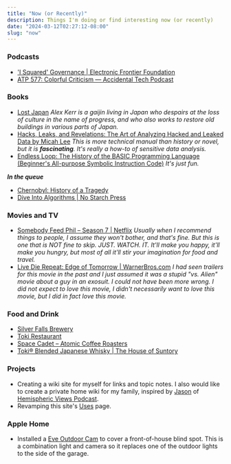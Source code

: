```yaml
---
title: "Now (or Recently)"
description: Things I'm doing or find interesting now (or recently)
date: "2024-03-12T02:27:12-08:00"
slug: "now"
---
```


### Podcasts

- ['I Squared' Governance | Electronic Frontier Foundation](https://www.eff.org/deeplinks/2024/03/podcast-episode-i-squared-governance)
- [ATP 577: Colorful Criticism — Accidental Tech Podcast](https://atp.fm/577)

### Books

- [Lost Japan](https://www.penguin.co.uk/books/273227/lost-japan-by-kerr-alex/9780141979755) *Alex Kerr is a gaijin living in Japan who despairs at the loss of culture in the name of progress, and who also works to restore old buildings in various parts of Japan.*
- [Hacks, Leaks, and Revelations: The Art of Analyzing Hacked and Leaked Data by Micah Lee](https://hacksandleaks.com/) *This is more technical manual than history or novel, but it is **fascinating**. It's really a how-to of sensitive data analysis.*
- [Endless Loop: The History of the BASIC Programming Language (Beginner's All-purpose Symbolic Instruction Code)](https://www.amazon.com/Endless-Loop-Programming-All-purpose-Instruction/dp/1974277070) *It's just fun.*

***In the queue***

- [Chernobyl: History of a Tragedy](https://www.penguin.co.uk/books/309197/chernobyl-by-plokhy-serhii/9780141988351)
- [Dive Into Algorithms | No Starch Press](https://nostarch.com/Dive-Into-Algorithms)

### Movies and TV

- [Somebody Feed Phil – Season 7 | Netflix](https://www.netflix.com/title/80146601) *Usually when I recommend things to people, I assume they won't bother, and that's fine. But this is one that is NOT fine to skip. JUST. WATCH. IT. It'll make you happy, it'll make you hungry, but most of all it'll stir your imagination for food and travel.*
- [Live Die Repeat: Edge of Tomorrow | WarnerBros.com](https://www.warnerbros.com/movies/edge-tomorrow) *I had seen trailers for this movie in the past and I just assumed it was a stupid "vs. Alien" movie about a guy in an exosuit. I could not have been more wrong. I did not expect to love this movie, I didn't necessarily want to love this movie, but I did in fact love this movie.*

### Food and Drink

- [Silver Falls Brewery](https://www.silverfallsbrewery.com/)
- [Toki Restaurant](https://www.tokipdx.com/)
- [Space Cadet – Atomic Coffee Roasters](https://atomicroastery.com/products/space-cadet)
- [Toki® Blended Japanese Whisky | The House of Suntory](https://house.suntory.com/toki-whisky)

### Projects

- Creating a wiki site for myself for links and topic notes. I also would like to create a private home wiki for my family, inspired by [Jason](https://grepjason.sh) of [Hemispheric Views Podcast](https://hemisphericviews.com/).
- Revamping this site's [Uses](https://scottwillsey.com/uses/) page.

### Apple Home

- Installed a [Eve Outdoor Cam](https://www.evehome.com/en-us/eve-outdoor-cam) to cover a front-of-house blind spot. This is a combination light and camera so it replaces one of the outdoor lights to the side of the garage.

